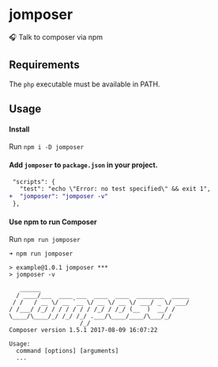 # jomposer
:headphones: Talk to composer via npm

## Requirements

The `php` executable must be available in PATH.

## Usage

#### Install

Run `npm i -D jomposer`

#### Add `jomposer` to `package.json` in your project.

```diff
 "scripts": {
   "test": "echo \"Error: no test specified\" && exit 1",
+  "jomposer": "jomposer -v"
 },
```

#### Use npm to run Composer

Run `npm run jomposer`
```
➜ npm run jomposer

> example@1.0.1 jomposer ***
> jomposer -v

   ______
  / ____/___  ____ ___  ____  ____  ________  _____
 / /   / __ \/ __ `__ \/ __ \/ __ \/ ___/ _ \/ ___/
/ /___/ /_/ / / / / / / /_/ / /_/ (__  )  __/ /
\____/\____/_/ /_/ /_/ .___/\____/____/\___/_/
                    /_/
Composer version 1.5.1 2017-08-09 16:07:22

Usage:
  command [options] [arguments]
  ...
```

